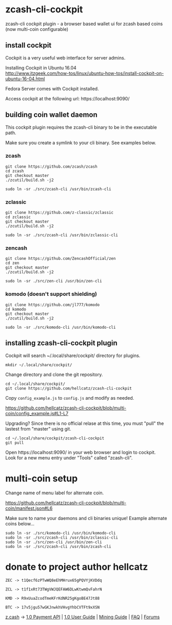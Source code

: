 # zcash-cli-cockpit

zcash-cli cockpit plugin - a browser based wallet ui for zcash based coins (now multi-coin configurable)

## install cockpit

Cockpit is a very useful web interface for server admins.

Installing Cockpit in Ubuntu 16.04  
http://www.itzgeek.com/how-tos/linux/ubuntu-how-tos/install-cockpit-on-ubuntu-16-04.html

Fedora Server comes with Cockpit installed.

Access cockpit at the following url: https://localhost:9090/

## building coin wallet daemon

This cockpit plugin requires the zcash-cli binary to be in the executable path.

Make sure you create a symlink to your cli binary. See examples below.

### zcash

    git clone https://github.com/zcash/zcash
    cd zcash
    git checkout master
    ./zcutil/build.sh -j2
    
    sudo ln -sr ./src/zcash-cli /usr/bin/zcash-cli

### zclassic

    git clone https://github.com/z-classic/zclassic
    cd zclassic
    git checkout master
    ./zcutil/build.sh -j2
    
    sudo ln -sr ./src/zcash-cli /usr/bin/zclassic-cli
    
### zencash

    git clone https://github.com/ZencashOfficial/zen
    cd zen
    git checkout master
    ./zcutil/build.sh -j2
    
    sudo ln -sr ./src/zen-cli /usr/bin/zen-cli
    
### komodo (doesn't support shielding)

    git clone https://github.com/jl777/komodo
    cd komodo
    git checkout master
    ./zcutil/build.sh -j2
    
    sudo ln -sr ./src/komodo-cli /usr/bin/komodo-cli
    
## installing zcash-cli-cockpit plugin   
Cockpit will search ~/.local/share/cockpit/ directory for plugins.

    mkdir ~/.local/share/cockpit/

Change directory and clone the git repository.
    
    cd ~/.local/share/cockpit/
    git clone https://github.com/hellcatz/zcash-cli-cockpit
    
Copy `config_example.js` to `config.js` and modify as needed.

https://github.com/hellcatz/zcash-cli-cockpit/blob/multi-coin/config_example.js#L1-L7

Upgrading? Since there is no official relase at this time, you must "pull" the lastest from "master" using git.

    cd ~/.local/share/cockpit/zcash-cli-cockpit
    git pull

Open https://localhost:9090/ in your web browser and login to cockpit.
Look for a new menu entry under "Tools" called "zcash-cli".

# multi-coin setup

Change name of menu label for alternate coin.

https://github.com/hellcatz/zcash-cli-cockpit/blob/multi-coin/manifest.json#L6

Make sure to name your daemons and cli binaries unique! Example alternate coins below...

    sudo ln -sr ./src/komodo-cli /usr/bin/komodo-cli
    sudo ln -sr ./src/zcash-cli /usr/bin/zclassic-cli
    sudo ln -sr ./src/zen-cli /usr/bin/zen-cli
    sudo ln -sr ./src/zcash-cli /usr/bin/zcash-cli

# donate to project author hellcatz

    ZEC -> t1Qecf6zPTwWQ8eEhMHrux65gPQVYjKVDdq

    ZCL -> t1f1xRt73TWgVWJQEFAW6DLwKtwmQvFahrN

    KMD -> R9xUuaZcodTmeKFrKdNR25gKgoBE47Jt88

    BTC -> 17v5jgu57wGKJnwkhVHvgYhbCVTFt9xXSN

<a target="_blank" href="http://z.cash/">z.cash</a> -> 
<a target="_blank" href="https://github.com/zcash/zcash/blob/master/doc/payment-api.md">1.0 Payment API</a> |
<a target="_blank" href="https://github.com/zcash/zcash/wiki/1.0-User-Guide">1.0 User Guide</a> |
<a target="_blank" href="https://github.com/zcash/zcash/wiki/Mining-Guide">Mining Guide</a> |
<a target="_blank" href="https://z.cash/support/faq.html">FAQ</a> |
<a target="_blank" href="https://forum.z.cash/">Forums</a>

